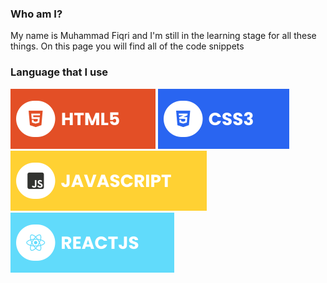 ### Who am I?
  My name is Muhammad Fiqri and I'm still in the learning stage for all these things. On this page you will find all of the code snippets

### Language that I use
![HTML5](./assets/html.svg) ![CSS3](./assets/css.svg) ![JavaScript](./assets/javascript.svg) ![React](./assets/react.svg)
